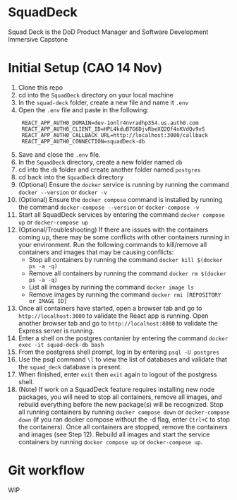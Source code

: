 # SquadDeck
Squad Deck is the DoD Product Manager and Software Development Immersive Capstone

# Initial Setup (CAO 14 Nov)
1. Clone this repo
2. cd into the `SquadDeck` directory on your local machine
3. In the `squad-deck` folder, create a new file and name it `.env`
4. Open the `.env` file and paste in the following:
   ```
    REACT_APP_AUTH0_DOMAIN=dev-1onlr4nvradhp354.us.auth0.com
    REACT_APP_AUTH0_CLIENT_ID=HPL4kduB7G6DjvRbeXQ2Qf4xKVdQv9vS
    REACT_APP_AUTH0_CALLBACK_URL=http://localhost:3000/callback
    REACT_APP_AUTH0_CONNECTION=squadDeck-db
   ```
5. Save and close the `.env` file.
6. In the `SquadDeck` directory, create a new folder named `db`
7. cd into the `db` folder and create another folder named `postgres`
8. cd back into the `SquadDeck` directory
9. (Optional) Ensure the `docker` service is running by running the command `docker --version` or `docker -v`
10. (Optional) Ensure the `docker compose` command is installed by running the command `docker-compose --version` or `docker-compose -v`
11. Start all SquadDeck services by entering the command `docker compose up` or `docker-compose up`
12. (Optional/Troubleshooting) If there are issues with the containers coming up, there may be some conflicts with other containers running in your environment. Run the following commands to kill/remove all containers and images that may be causing conflicts:
    * Stop all containers by running the command `docker kill $(docker ps -a -q)`
    * Remove all containers by running the command `docker rm $(docker ps -a -q)`
    * List all images by running the command `docker image ls`
    * Remove images by running the command `docker rmi [REPOSITORY or IMAGE ID]`
13. Once all containers have started, open a browser tab and go to `http://localhost:3000` to validate the React app is running. Open another browser tab and go to `http://localhost:8080` to validate the Express server is running.
14. Enter a shell on the postgres contanier by entering the command `docker exec -it squad-deck-db bash`
15. From the postgress shell prompt, log in by entering `psql -U postgres`
16. Use the psql command `\l` to view the list of databases and validate that the `squad_deck` database is present.
17. When finished, enter `exit` then `exit` again to logout of the postgress shell.
18. (Note) If work on a SquadDeck feature requires installing new node packages, you will need to stop all containers, remove all images, and rebuild everything before the new package(s) will be recognized. Stop all running containers by running `docker compose down` or `docker-compose down` (if you ran docker compose without the -d flag, enter `Ctrl+C` to stop the containers). Once all containers are stopped, remove the containers and images (see Step 12). Rebuild all images and start the service containers by running `docker compose up` or `docker-compose up`.

# Git workflow
WIP
